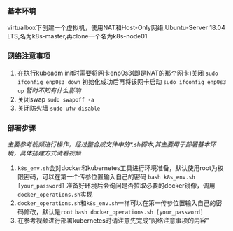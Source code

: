 ### 基本环境
virtualbox下创建一个虚拟机，使用NAT和Host-Only网络,Ubuntu-Server 18.04 LTS,名为k8s-master,再clone一个名为k8s-node01

### 网络注意事项
1. 在执行kubeadm init时需要将网卡enp0s3(即是NAT的那个网卡)关闭
	`sudo ifconfig enp0s3 down`
   初始化成功后再将该网卡启动
	`sudo ifconfig enp0s3 up`
   *暂时不知有什么影响*
2. 关闭swap
	`sudo swapoff -a`
3. 关闭防火墙
	`sudo ufw disable`

### 部署步骤
 _主要参考视频[]()进行操作，经过整合成文件中的*.sh脚本,其主要用于部署基本环境，具体搭建方式请看视频_
1. `k8s_env.sh`会对docker和kubernetes工具进行环境准备，默认使用root为权限密码，可以在第一个传参位置输入自己的密码
	`bash k8s_env.sh [your_password]`
	准备好环境后会询问是否拉取必要的docker镜像，调用`docker_operations.sh`实现
2. `docker_operations.sh`和`k8s_env.sh`一样可以在第一传参位置输入自己的密码修改，默认是`root`
	`bash docker_operations.sh [your_password]`
3. 在参考视频进行部署kubernetes时请注意先完成“网络注意事项的内容”
